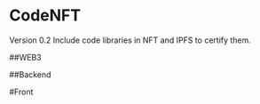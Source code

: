 # CodeNFT
Version 0.2
Include code libraries in NFT and IPFS to certify them. 

##WEB3



##Backend




#Front
